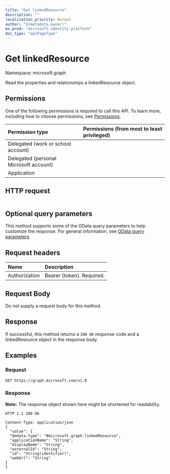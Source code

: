 ```yaml
---
title: "Get linkedResource"
description: ""
localization_priority: Normal
author: "$(metadata.owner)"
ms.prod: "microsoft-identity-platform"
doc_type: "apiPageType"
---
```


# Get linkedResource

Namespace: microsoft.graph

Read the properties and relationships a linkedResource object.

## Permissions

One of the following permissions is required to call this API. To learn more, including how to choose permissions, see [Permissions](/graph/permissions-reference).

| Permission type                        | Permissions (from most to least privileged) |
| :------------------------------------- | :------------------------------------------ |
| Delegated (work or school account)     |                                             |
| Delegated (personal Microsoft account) |                                             |
| Application                            |                                             |

## HTTP request

<!-- {
  "blockType": "ignored"
}
-->

```http

```

## Optional query parameters

This method supports some of the OData query parameters to help customize the response. For general information, see [OData query parameters](/graph/query-parameters).

## Request headers

| Name          | Description               |
| :------------ | :------------------------ |
| Authorization | Bearer {token}. Required. |

## Request Body

<!-- Actions and Functions -->

<!-- CRUD Methods -->

Do not supply a request body for this method.

## Response

If successful, this method returns a `200 OK` response code and a linkedResource object in the response body.

## Examples

### Request

<!-- {
  "blockType": "request",
  "name": "get_linkedresource"
}
-->

```http
GET https://graph.microsoft.com/v1.0

```

### Response

**Note:** The response object shown here might be shortened for readability.

<!-- {
  "blockType": "response",
  "truncated": true,
  "@odata.type": "microsoft.toDo.linkedResource"
}
-->

```http
HTTP 1.1 200 OK

Content-Type: application/json
{
  "value": {
  "@odata.type": "#microsoft.graph.linkedResource",
  "applicationName": "String",
  "displayName": "String",
  "externalId": "String",
  "id": "String(identifier)",
  "webUrl": "String"
}
}

```
